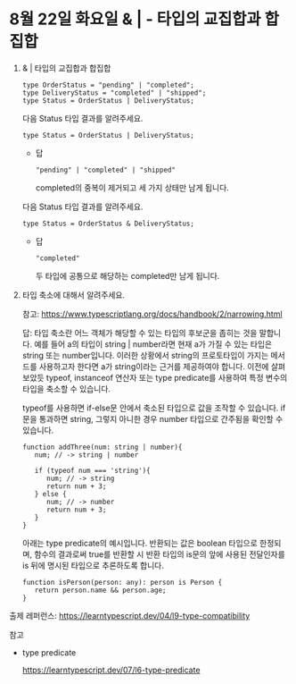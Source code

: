 # 8월 22일 화요일 & | - 타입의 교집합과 합집합

1. & | 타입의 교집합과 합집합

   ```
   type OrderStatus = "pending" | "completed";
   type DeliveryStatus = "completed" | "shipped";
   type Status = OrderStatus | DeliveryStatus;
   ```

    다음 Status 타입 결과를 알려주세요.

    ```
    type Status = OrderStatus | DeliveryStatus;
    ```

   - 답

      `"pending" | "completed" | "shipped"`

      completed의 중복이 제거되고 세 가지 상태만 남게 됩니다.

    다음 Status 타입 결과를 알려주세요.

    ```
    type Status = OrderStatus & DeliveryStatus;
    ```

   - 답

      `"completed"`

      두 타입에 공통으로 해당하는 completed만 남게 됩니다.

2. 타입 축소에 대해서 알려주세요.

   참고: https://www.typescriptlang.org/docs/handbook/2/narrowing.html

   답: 타입 축소란 어느 객체가 해당할 수 있는 타입의 후보군을 좁히는 것을 말합니다. 예를 들어 a의 타입이 string | number라면 현재 a가 가질 수 있는 타입은 string 또는 number입니다. 이러한 상황에서 string의 프로토타입이 가지는 메서드를 사용하고자 한다면 a가 string이라는 근거를 제공하여야 합니다. 이전에 살펴 보았듯 typeof, instanceof 연산자 또는 type predicate를 사용하여 특정 변수의 타입을 축소할 수 있습니다.

   typeof를 사용하면 if-else문 안에서 축소된 타입으로 값을 조작할 수 있습니다. if문을 통과하면 string, 그렇지 아니한 경우 number 타입으로 간주됨을 확인할 수 있습니다.

   ```
   function addThree(num: string | number){
      num; // -> string | number
      
      if (typeof num === 'string'){
         num; // -> string
         return num + 3;
      } else {
         num; // -> number
         return num + 3;
      }
   }
   ```

   아래는 type predicate의 예시입니다. 반환되는 값은 boolean 타입으로 한정되며, 함수의 결과로써 true를 반환할 시 반환 타입의 is문의 앞에 사용된 전달인자를 is 뒤에 명시된 타입으로 추론하도록 합니다.

   ```
   function isPerson(person: any): person is Person {
      return person.name && person.age;
   }
   ```

출제 레퍼런스: https://learntypescript.dev/04/l9-type-compatibility

참고

- type predicate
   
   https://learntypescript.dev/07/l6-type-predicate